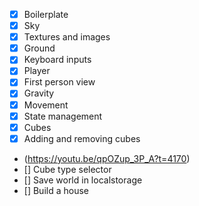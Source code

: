 - [x] Boilerplate
- [x] Sky
- [x] Textures and images
- [x] Ground
- [x] Keyboard inputs
- [x] Player
- [x] First person view
- [x] Gravity
- [x] Movement
- [x] State management
- [x] Cubes
- [x] Adding and removing cubes
- (https://youtu.be/qpOZup_3P_A?t=4170)
- [] Cube type selector
- [] Save world in localstorage
- [] Build a house
